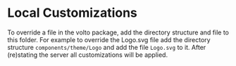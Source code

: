# Local Customizations

To override a file in the volto package, add the directory structure and file to
this folder. For example to override the Logo.svg file add the directory
structure `components/theme/Logo` and add the file `Logo.svg` to it. After
(re)stating the server all customizations will be applied.
